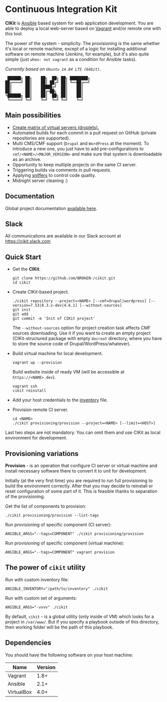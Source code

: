 # Continuous Integration Kit

**CIKit** is [Ansible](https://github.com/ansible/ansible) based system for web application development. You are able to deploy a local web-server based on [Vagrant](https://github.com/mitchellh/vagrant) and/or remote one with this tool.

The power of the system - simplicity. The provisioning is the same whether it's local or remote machine, except of a logic for installing additional software on remote machine (Jenkins, for example), but it's also quite simple (just `when: not vagrant` as a condition for Ansible tasks).

*Currently based on `Ubuntu 14.04 LTS (64bit)`*.

```ascii
 ██████╗ ██╗    ██╗  ██╗ ██╗ ████████╗
██╔════╝ ██║    ██║ ██╔╝ ██║ ╚══██╔══╝
██║      ██║    █████╔╝  ██║    ██║   
██║      ██║    ██╔═██╗  ██║    ██║   
╚██████╗ ██║    ██║  ██╗ ██║    ██║   
 ╚═════╝ ╚═╝    ╚═╝  ╚═╝ ╚═╝    ╚═╝   
```

## Main possibilities

- [Create matrix of virtual servers (droplets).](matrix)
- Automated builds for each commit in a pull request on GitHub (private repositories are supported).
- Multi CMS/CMF support (`Drupal` and `WordPress` at the moment). To introduce a new one, you just have to add pre-configurations to `cmf/<NAME>/<MAJOR_VERSION>` and make sure that system is downloadable as an archive.
- Opportunity to keep multiple projects on the same CI server.
- Triggering builds via comments in pull requests.
- Applying [sniffers](docs/project/sniffers) to control code quality.
- Midnight server cleaning :)

## Documentation

Global project documentation [available here](docs).

## Slack

All communications are available in our Slack account at https://cikit.slack.com

## Quick Start

- Get the **CIKit**.

  ```shell
  git clone https://github.com/BR0kEN-/cikit.git
  cd cikit
  ```

- Create CIKit-based project.

  ```shell
  ./cikit repository --project=<NAME> [--cmf=drupal|wordpress] [--version=7.53|8.3.x-dev|4.6.1] [--without-sources]
  git init
  git add .
  git commit -m 'Init of CIKit project'
  ```

  The `--without-sources` option for project creation task affects CMF sources downloading. Use it if you want to create an empty project (CIKit-structured package with empty `docroot` directory, where you have to store the source code of Drupal/WordPress/whatever).

- Build virtual machine for local development.

  ```shell
  vagrant up --provision
  ```

  Build website inside of ready VM (will be accessible at `https://<NAME>.dev`).

  ```shell
  vagrant ssh
  cikit reinstall
  ```

- Add your host credentials to the [inventory](docs/ansible/inventory) file.

- Provision remote CI server.

  ```
  cd <NAME>
  ./cikit provisioning/provision --project=<NAME> [--limit=<HOST>]
  ```

Last two steps are not mandatory. You can omit them and use CIKit as local environment for development.

## Provisioning variations

**Provision** - is an operation that configure CI server or virtual machine and install necessary software there to convert it to unit for development.

Initially (at the very first time) you are required to run full provisioning to build the environment correctly. After that you may decide to reinstall or reset configuration of some part of it. This is feasible thanks to separation of the provisioning.

Get the list of components to provision:

```shell
./cikit provisioning/provision --list-tags
```

Run provisioning of specific component (CI server):

```shell
ANSIBLE_ARGS="--tags=COMPONENT" ./cikit provisioning/provision
```

Run provisioning of specific component (virtual machine):

```shell
ANSIBLE_ARGS="--tags=COMPONENT" vagrant provision
```

## The power of `cikit` utility

Run with custom inventory file:

```shell
ANSIBLE_INVENTORY="/path/to/inventory" ./cikit
```

Run with custom set of arguments:

```shell
ANSIBLE_ARGS="-vvvv" ./cikit
```

By default, `cikit` - is a global utility (only inside of VM) which looks for a project in `/var/www/`. But if you specify a playbook outside of this directory, then working folder will be the path of this playbook.

## Dependencies

You should have the following software on your host machine:

| Name        | Version |
| ----------- | ------- |
| Vagrant     | 1.8+    |
| Ansible     | 2.1+    |
| VirtualBox  | 4.0+    |
